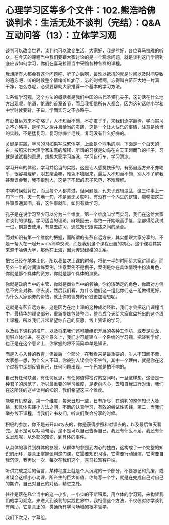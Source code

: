 # 心理学习区等多个文件：102.熊浩哈佛谈判术：生活无处不谈判（完结）：Q&A互动问答（13）：立体学习观

谈判可以改变世界，谈判也可以改变生活，大家好，我是熊好，各位喜马拉雅的听众，在今天的课程当中我们要跟大家讨论的是一个观念问题，就是谈判这门学问到底应该如何学习，你们在喜马拉雅当中采购各种各样的课程。

我想所有人都会有这个问题吧，听了之后啊，最难以抵抗的就是时间以及时间导致的遗忘吧，听的时候整个情绪听high了，忘的时候啊，忘得叫白茫茫大地一片真干净，怎么办呢，必须要帮助大家推荐一个基本的学习方法。

叫系统学习观，这个方法的概括者是我们中国的古代圣贤孔夫子，这句话在什么地方出现呢，伦语，伦语的首章首节，而且我相信所有人都会，因为这句话你小学和中学时候要背，子曰，学而实习之不亦略乎。

有彭自远方来不亦略乎，人不知而不韵，不亦君子乎，来我们逐字翻译，学而实习之不亦略乎，是学习之后并且恰当的实践，这是一个让人快乐的事情，注意是恰当的实践，不是猛复习，复习你嗨个毛线，复习没有什么好嗨的。

关键是实践，学习的习如果写成繁体字，上面是个羽毛的羽，下面是一个白天的白，按照宋代大理学家朱熹的解释，所谓的习就是幼鸟在白天正翅而飞的样子，习就是试试看的意思，想想大家学习游泳，学习自行车，学习滑冰。

学习开车的体验，学习并恰当的实践，这是让人感觉快乐的，有彭自远方来不亦略乎，很容易理解，朋友聚会嘛，难免不嗨起来，最后人不知而不韵，别人不了解我甚至误会我，我不恨别人，这是了不起的君子风范，不难理解。

中学时候就背过，而且每个人都背过，但问题是，孔夫子逻辑混乱，这三件事上一句下一句，天一句地一句，不是毫无关联吗，有没有一个内生的逻辑，能够把这三件事贯通其间，有，这件事就叫，如何有效学习。

孔子是在说学习至少可以分为三个维度，第一个维度叫学而实习，我们在这给大家讲谈判的课程，学习适当的理论，麻烦回去，哪怕一开始眼高手低，您都得给我试一试，刻意去使用，有意去练习，通过知识跟实践之间的磨合。

而对知识有第一个维度的把握，而所谓的有彭自远方来，其实想跟大家分享的，不是一帮人在一起开party简单交流，而是我们这个课程设置的初心，这个课程其实来源于哈佛大学，那他在上海，因为传思绿格的关系。

把它已经在地本土化，所以我每次上课的时候，将花一半的时间给大家讲理论，而另外一半的时间演练案例，注意案例不是例子，案例是你在具体情境中扮演角色，你就是那个具体的资方，你就是那个具体的演员。

你就是政府当中的主管，你就是商业当中的领袖，你扮演确定的角色，你跟对方信息不完全对称，你去谈，然后我们看，为什么他们这一组比你们这一组做得更好，为什么人家谈券的价钱，就比你的谈券的价钱更加理想呢。

这就是有彭自远方来，这是因为在地上课的这种成功经验，我们才会把这门课程当中，最精华的理论部分，重新提炼包装整合，整合成今天给大家盒盘托出的这个线上课程，所以我们非常希望你自己的反思，线上资讯的学习。

以及线下课程的推广，以及将来我们还可能组织开展的各种工作坊，或者是沙龙，能够立体推进，在这个意义上，我们才可能建立一个系统的学习观，把谈判学好，也正是在这个意义上，你掌握的将不简简单单是知识。

而是入心入骨的教育，但最后一个部分，在我看来是最重要的，叫人不知而不晕，大家想一想，为什么人不知，你被别人误会你不生气，其中一个理由，就是你在这个过程中深刻反省自己，任何问题出现，一个巴掌是拍不响的。

自己有任何缺漏，有任何反思，有任何值得检讨的空间吗，一旦这样想，这便是一种君子的风范了，所以最重要的学习维度，是走向内心，去和自我进行对话，我们在这所谈的这些谈判的知识，我们希望这三个维度。

能够有机整合，第一个维度，每天日知一些，日有所尽，在谈判的整体知识大脉络，和具体实践小方法之间，不断的认真学习，有效的尝试性实践，第二，当我们举办线下课程，当我们让书友们，听友们聚会分享的时候。

积极的参加，你不是去开party去的，你是获得参照和对误去的，以及最后每天看完，是不是可以写两句话，是不是可以自己告诉自己，我还有什么不足，我还有什么发现呢，从外部的知识，到具体的事件。

从具体的事件到群体的参照，从群体的参照到内心的独白，这构成了一个完整的知识的闭环，要真正掌握谈判这门课，它需要知识习得，它需要行动操演，它需要自我沉淀，我再说一次，每次在我们这个，喜马拉雅客户端。

听讲完成之后的留言，某种程度上就是个人沉淀的一个部分，不要忘记和荒废，或者误会这样小小功课，所产生的巨大价值，你每写一个字，就是在完成自己对自己的期许，自己对自己的对话，精进之处。

往往是落在凡尘当中的这一小步，一小步的不断积累，用立体的学习观，来构架我们的学习观念，来进入到谈判的实践世界中，我相信这个方法，不仅仅对你学谈判有帮助，它是真正的，贯通所有学习场域的根本哲学。

我们下次见，字幕组。